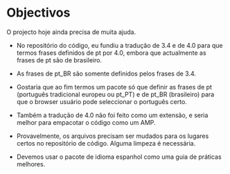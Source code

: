 # Objectivos #

O projecto hoje ainda precisa de muita ajuda.

  * No repositório do código, eu fundiu a tradução de 3.4 e de 4.0 para que termos frases definidos de pt por 4.0, embora que actualmente as frases de pt são de brasileiro.

  * As frases de pt\_BR são somente definidos pelos frases de 3.4.

  * Gostaria que ao fim termos um pacote só que definir as frases de pt (português tradicional europeu ou pt\_PT) e de pt\_BR (brasileiro) para que o browser usuário pode seleccionar o português certo.

  * Também a tradução de 4.0 não foi feito como um extensão, e seria melhor para empacotar o código como um AMP.

  * Provavelmente, os arquivos precisam ser mudados para os lugares certos no repositório de código. Alguma limpeza é necessária.

  * Devemos usar o pacote de idioma espanhol como uma guia de práticas melhores.